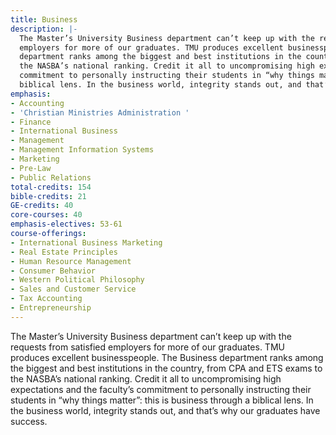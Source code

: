 ```yaml
---
title: Business
description: |-
  The Master’s University Business department can’t keep up with the requests from satisfied
  employers for more of our graduates. TMU produces excellent businesspeople. The Business
  department ranks among the biggest and best institutions in the country, from CPA and ETS exams to
  the NASBA’s national ranking. Credit it all to uncompromising high expectations and the faculty’s
  commitment to personally instructing their students in “why things matter”: this is business through a
  biblical lens. In the business world, integrity stands out, and that’s why our graduates have success.
emphasis:
- Accounting
- 'Christian Ministries Administration '
- Finance
- International Business
- Management
- Management Information Systems
- Marketing
- Pre-Law
- Public Relations
total-credits: 154
bible-credits: 21
GE-credits: 40
core-courses: 40
emphasis-electives: 53-61
course-offerings:
- International Business Marketing
- Real Estate Principles
- Human Resource Management
- Consumer Behavior
- Western Political Philosophy
- Sales and Customer Service
- Tax Accounting
- Entrepreneurship
---
```


The Master’s University Business department can’t keep up with the requests from satisfied
employers for more of our graduates. TMU produces excellent businesspeople. The Business
department ranks among the biggest and best institutions in the country, from CPA and ETS exams to
the NASBA’s national ranking. Credit it all to uncompromising high expectations and the faculty’s
commitment to personally instructing their students in “why things matter”: this is business through a
biblical lens. In the business world, integrity stands out, and that’s why our graduates have success.
